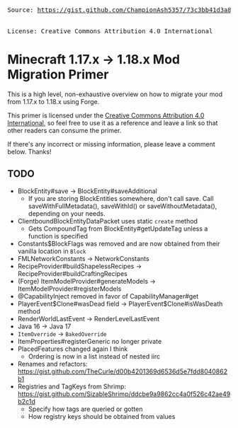 
<head>
    <link rel="canonical" href="https://gist.github.com/ChampionAsh5357/73c3bb41d3a8de2d020827e0069314a7" />
</head>

<pre>
Source: <a href="https://gist.github.com/ChampionAsh5357/73c3bb41d3a8de2d020827e0069314a7">https://gist.github.com/ChampionAsh5357/73c3bb41d3a8de2d020827e0069314a7</a> <br></br>
License: Creative Commons Attribution 4.0 International
</pre> 

# Minecraft 1.17.x -> 1.18.x Mod Migration Primer

This is a high level, non-exhaustive overview on how to migrate your mod from 1.17.x to 1.18.x using Forge.

This primer is licensed under the [Creative Commons Attribution 4.0 International](http://creativecommons.org/licenses/by/4.0/), so feel free to use it as a reference and leave a link so that other readers can consume the primer.

If there's any incorrect or missing information, please leave a comment below. Thanks!

## TODO

- BlockEntity#save -> BlockEntity#saveAdditional
    - If you are storing BlockEntities somewhere, don't call save. Call saveWithFullMetadata(), saveWithId() or saveWithoutMetadata(), depending on your needs.
- ClientboundBlockEntityDataPacket uses static `create` method
    - Gets CompoundTag from BlockEntity#getUpdateTag unless a function is specified
- Constants$BlockFlags was removed and are now obtained from their vanilla location in `Block`
- FMLNetworkConstants -> NetworkConstants
- RecipeProvider#buildShapelessRecipes -> RecipeProvider#buildCraftingRecipes
- (Forge) ItemModelProvider#generateModels -> ItemModelProvider#registerModels
- @CapabilityInject removed in favor of CapabilityManager#get
- PlayerEvent$Clone#wasDead field -> PlayerEvent$Clone#isWasDeath method
- RenderWorldLastEvent -> RenderLevelLastEvent
- Java 16 -> Java 17
- `ItemOverride` -> `BakedOverride`
- ItemProperties#registerGeneric no longer private
- PlacedFeatures changed again I think
    - Ordering is now in a list instead of nested iirc
- Renames and refactors: https://gist.github.com/TheCurle/d00b4201369d6536d5e7fdd8040862b1
- Registries and TagKeys from Shrimp: https://gist.github.com/SizableShrimp/ddcbe9a9862cc4a0f526c42ae49b2c1d
    - Specify how tags are queried or gotten
    - How registry keys should be obtained from values